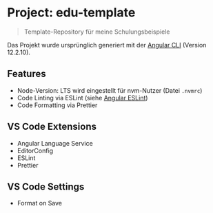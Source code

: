 # Project: edu-template

> Template-Repository für meine Schulungsbeispiele

Das Projekt wurde ursprünglich generiert mit der [Angular CLI](https://github.com/angular/angular-cli) (Version 12.2.10).

## Features

- Node-Version: LTS wird eingestellt für nvm-Nutzer (Datei `.nvmrc`)
- Code Linting via ESLint (siehe [Angular ESLint](https://github.com/angular-eslint/angular-eslint))
- Code Formatting via Prettier

## VS Code Extensions

- Angular Language Service
- EditorConfig
- ESLint
- Prettier

## VS Code Settings

- Format on Save
